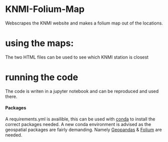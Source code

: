 # KNMI-Folium-Map
Webscrapes the KNMI website and makes a folium map out of the locations. 

# using the maps:
The two HTML files can be used to see which KNMI station is closest

# running the code 
The code is writen in a jupyter notebook and can be reproduced and used there. 

#### Packages
A requirements.yml is availible, this can be used with [conda](https://conda.io/docs/user-guide/tasks/manage-environments.html) to install the correct packages needed. A new conda environment is advised as the geospatial packages are fairly demanding. Namely [Geopandas](https://geopandas.org) & [Folium](https://python-visualization.github.io/folium/) are needed.

